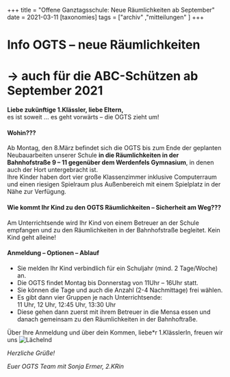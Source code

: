 +++
title = "Offene Ganztagsschule: Neue Räumlichkeiten ab September"
date = 2021-03-11
[taxonomies]
tags = ["archiv" ,"mitteilungen" ]
+++

# **Info OGTS – neue Räumlichkeiten**

# **→ auch für die ABC-Schützen ab September 2021**

**Liebe zukünftige 1.Klässler, liebe Eltern,**  
es ist soweit ... es geht vorwärts – die OGTS zieht um! 

#### **Wohin???**

Ab Montag, den 8.März befindet sich die OGTS bis zum Ende der geplanten Neubauarbeiten unserer Schule **in die Räumlichkeiten in der Bahnhofstraße 9 – 11 gegenüber dem Werdenfels Gymnasium**, in denen auch der Hort untergebracht ist.  
Ihre Kinder haben dort vier große Klassenzimmer inklusive Computerraum und einen riesigen Spielraum plus Außenbereich mit einem Spielplatz in der Nähe zur Verfügung.

#### **Wie kommt Ihr Kind zu den OGTS Räumlichkeiten – Sicherheit am Weg???**

Am Unterrichtsende wird Ihr Kind von einem Betreuer an der Schule empfangen und zu den Räumlichkeiten in der Bahnhofstraße begleitet. Kein Kind geht alleine!

#### **Anmeldung – Optionen – Ablauf**

- Sie melden Ihr Kind verbindlich für ein Schuljahr (mind. 2 Tage/Woche) an.
- Die OGTS findet Montag bis Donnerstag von 11Uhr – 16Uhr statt.
- Sie können die Tage und auch die Anzahl (2-4 Nachmittage) frei wählen.
- Es gibt dann vier Gruppen je nach Unterrichtsende:  
    11 Uhr, 12 Uhr, 12:45 Uhr, 13:30 Uhr
- Diese gehen dann zuerst mit ihrem Betreuer in die Mensa essen und danach gemeinsam zu den Räumlichkeiten in der Bahnhoftraße.

Über Ihre Anmeldung und über dein Kommen, liebe\*r 1.KlässlerIn, freuen wir uns ![Lächelnd](images/smiley-smile.gif)

_Herzliche Grüße!_

_Euer OGTS Team mit Sonja Ermer, 2.KRin_
